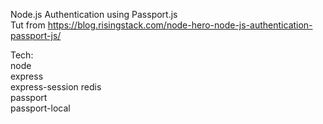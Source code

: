 Node.js Authentication using Passport.js  
Tut from https://blog.risingstack.com/node-hero-node-js-authentication-passport-js/  

Tech:  
node  
express  
express-session
redis  
passport  
passport-local
